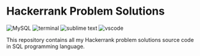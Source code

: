 # Hackerrank Problem Solutions
![MySQL](https://img.shields.io/badge/MySQL-005C84?logo=mysql&logoColor=white)
![terminal](https://img.shields.io/badge/Windows%20Terminal-4D4D4D?logo=windows%20terminal&logoColor=white)
![sublime text](https://img.shields.io/badge/sublime_text-%23575757.svg?logo=sublime-text&logoColor=important)
![vscode](https://img.shields.io/badge/Visual_Studio_Code-0078D4?logo=visual%20studio%20code&logoColor=white)

This repository contains all my Hackerrank problem solutions source code in SQL programming language.